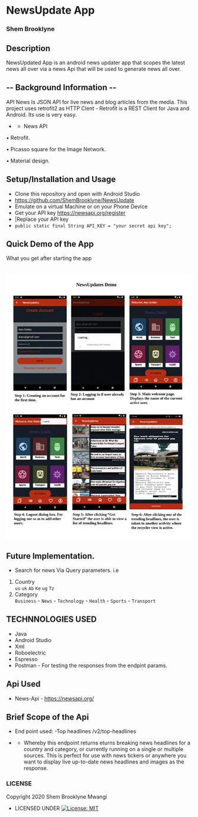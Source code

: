 # NewsUpdate App

### Shem Brooklyne

## Description 
NewsUpdated App is an android news updater app that scopes the latest news all over via a news Api that will be used to generate news all over.

## -- Background Information --
API News Is JSON API for live news and blog articles from the media. This project uses retrofit2 as HTTP Clent - Retrofit is a REST Client for Java and Android. Its use is very easy.

 - - News API

• Retrofit.

• Picasso square for the Image Network.

• Material design.

## Setup/Installation and Usage
- Clone this repository and open with Android Studio
- https://github.com/ShemBrooklyne/NewsUpdate
- Emulate on a virtual Machine or on your Phone Device
- Get your API key https://newsapi.org/register
- |Replace your API key
- `public static final String API_KEY = "your secret api key";`

## Quick Demo of the App
What you get after starting the app <br> <br><br>
<img src="app/src/main/res/drawable/newsupdatesdemo.jpg" height="" width="" alt="The main page" > 


## Future Implementation.
- Search for news Via Query parameters. i.e
1. Country <br> `us`  `uk`  `Ab`  `Ke`  `ug` `Tz` 
2. Category <br> `Business` - `News` - `Technology` - `Health` - `Sports` - `Transport`
## TECHNNOLOGIES USED
- Java
- Android Studio
- Xml
- Roboelectric
- Espresso
- Postman - For testing the responses from the endpint params.

## Api Used
- News-Api - https://newsapi.org/

## Brief Scope of the Api
* End point used: 
-Top headlines /v2/top-headlines
- - Whereby this endpoint returns eturns breaking news headlines for a country and category, or currently running on a single or multiple sources. This is perfect for use with news tickers or anywhere you want to display live up-to-date news headlines and images as the response. 

### LICENSE

Copyright 2020 Shem Brooklyne Mwangi

* LICENSED UNDER  [![License: MIT](https://img.shields.io/badge/License-MIT-yellow.svg)](license/MIT)

